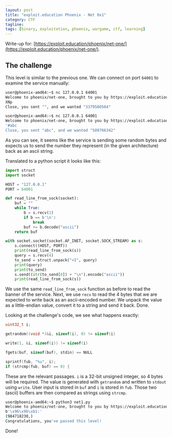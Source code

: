 ```yaml
---
layout: post
title: "exploit.education Phoenix - Net 0x1"
category: CTF 
tagline:
tags: [binary, exploitation, phoenix, wargame, ctf, learning]
---
```


Write-up for: [https://exploit.education/phoenix/net-one/](https://exploit.education/phoenix/net-one/).

<!--more-->

## The challenge

This level is similar to the previous one. We can connect on port `64001` to examine the service manually:

```bash
user@phoenix-amd64:~$ nc 127.0.0.1 64001
Welcome to phoenix/net-one, brought to you by https://exploit.education
XNp
Close, you sent "", and we wanted "3379580504"

user@phoenix-amd64:~$ nc 127.0.0.1 64001
Welcome to phoenix/net-one, brought to you by https://exploit.education
'#abc
Close, you sent "abc", and we wanted "589766342"
```

As you can see, it seems like the service is sending some random bytes and expects us to send the number they represent (in the given architecture) back as an ascii string.

Translated to a python script it looks like this:

```Python
import struct
import socket

HOST = "127.0.0.1"
PORT = 64001

def read_line_from_sock(socket):
    buf = ""
    while True:
        b = s.recv(1)
        if b == b'\n':
            break
        buf += b.decode("ascii")
    return buf

with socket.socket(socket.AF_INET, socket.SOCK_STREAM) as s:
    s.connect((HOST, PORT))
    print(read_line_from_sock(s))
    query = s.recv(4)
    to_send = struct.unpack("<I", query)
    print(query)
    print(to_send)
    s.send((str(to_send[0]) + "\n").encode("ascii"))
    print(read_line_from_sock(s))
```

We use the same `read_line_from_sock` function as before to read the banner of the service. Next, we use `recv` to read the 4 bytes that we are expected to write back as an ascii-encoded number. We unpack the value as a little-endian value, convert it to a string and send it back. Done.

Looking at the challenge's code, we see what happens exactly:

```C
uint32_t i;

getrandom((void *)&i, sizeof(i), 0) != sizeof(i)

write(1, &i, sizeof(i)) != sizeof(i)

fgets(buf, sizeof(buf), stdin) == NULL

sprintf(fub, "%u", i);
if (strcmp(fub, buf) == 0) {
```

These are the relevant passages. `i` is a 32-bit unsigned integer, so 4 bytes will be required. The value is generated with `getrandom` and written to `stdout` using `write`. User input is stored in `buf` and `i` is stored in `fub`. Those two (ascii) buffers are then compared as strings using `strcmp`.

```bash
user@phoenix-amd64:~$ python3 net1.py
Welcome to phoenix/net-one, brought to you by https://exploit.education
b'\x96\x9b\xb1:'
(984718230,)
Congratulations, you've passed this level!
```

Done!

